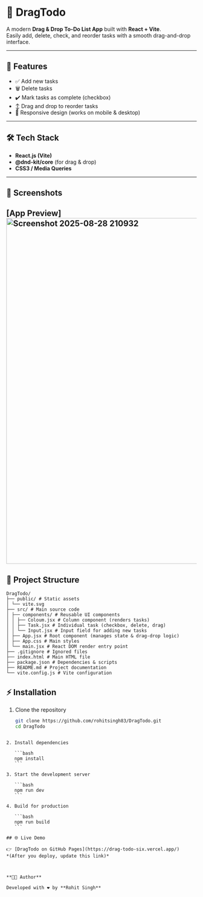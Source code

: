 
# 📝 DragTodo

A modern **Drag & Drop To-Do List App** built with **React + Vite**.  
Easily add, delete, check, and reorder tasks with a smooth drag-and-drop interface.

---

## 🚀 Features
- ✅ Add new tasks  
- 🗑️ Delete tasks  
- ✔️ Mark tasks as complete (checkbox)  
- ↕️ Drag and drop to reorder tasks  
- 🎨 Responsive design (works on mobile & desktop)  

---

## 🛠️ Tech Stack
- **React.js (Vite)**
- **@dnd-kit/core** (for drag & drop)
- **CSS3 / Media Queries**

---

## 📸 Screenshots
[App Preview]  <img width="1784" height="916" alt="Screenshot 2025-08-28 210932" src="https://github.com/user-attachments/assets/8332327f-6f85-4e8d-8c6a-2268f45b1d2f" />
---
## 📂 Project Structure
```
DragTodo/
├── public/ # Static assets
│ └── vite.svg
├── src/ # Main source code
│ ├── components/ # Reusable UI components
│ │ ├── Coloum.jsx # Column component (renders tasks)
│ │ ├── Task.jsx # Individual task (checkbox, delete, drag)
│ │ └── Input.jsx # Input field for adding new tasks
│ ├── App.jsx # Root component (manages state & drag-drop logic)
│ ├── App.css # Main styles
│ └── main.jsx # React DOM render entry point
├── .gitignore # Ignored files
├── index.html # Main HTML file
├── package.json # Dependencies & scripts
├── README.md # Project documentation
└── vite.config.js # Vite configuration
```

## ⚡ Installation

1. Clone the repository
   ```bash
   git clone https://github.com/rohitsingh83/DragTodo.git
   cd DragTodo
````

2. Install dependencies

   ```bash
   npm install
   ```

3. Start the development server

   ```bash
   npm run dev
   ```

4. Build for production

   ```bash
   npm run build
   ```

## 🌐 Live Demo

👉 [DragTodo on GitHub Pages](https://drag-todo-six.vercel.app/)
*(After you deploy, update this link)*



**👨‍💻 Author**

Developed with ❤️ by **Rohit Singh**
